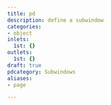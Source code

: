 ```yaml
---
title: pd
description: define a subwindow
categories:
- object
inlets:
  1st: {}
outlets:
  1st: {}
draft: true
pdcategory: Subwindows
aliases:
- page

---
```

